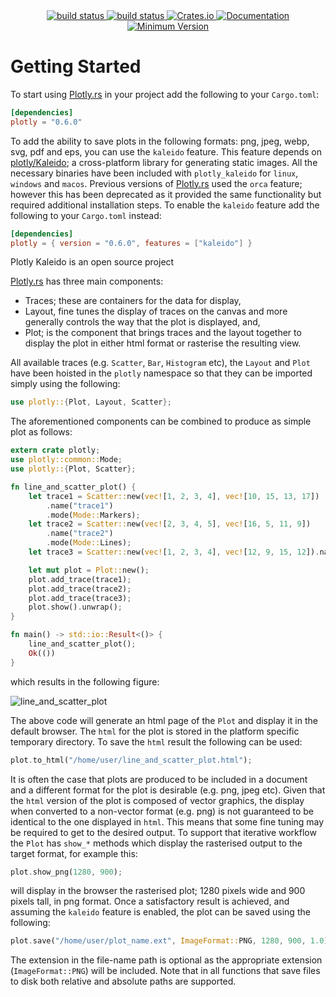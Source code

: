 <div align="center">
    <a href="https://github.com/igiagkiozis/plotly/tree/master">
        <img src="https://img.shields.io/badge/Plotly.rs-master-brightgreen" alt="build status">
    </a>
    <a href="https://github.com/igiagkiozis/plotly/actions">
        <img src="https://github.com/igiagkiozis/plotly/workflows/build/badge.svg" alt="build status">
    </a>
    <a href="https://crates.io/crates/plotly">
        <img src="https://img.shields.io/crates/v/plotly.svg" alt="Crates.io">
    </a>
	<a href="https://docs.rs/plotly">
        <img src="https://docs.rs/plotly/badge.svg" alt="Documentation">
    </a>
    <a href="">
        <img src="https://img.shields.io/badge/Minimum%20Rust%20Version-1.31-brightgreen.svg" alt="Minimum Version">
    </a>
</div>

# Getting Started

To start using [Plotly.rs](https://github.com/igiagkiozis/plotly) in your project add the following to your `Cargo.toml`:

```toml
[dependencies]
plotly = "0.6.0"
```

To add the ability to save plots in the following formats: png, jpeg, webp, svg, pdf and eps, you can use the `kaleido` feature. This feature depends on [plotly/Kaleido](https://github.com/plotly/Kaleido); a cross-platform library for generating static images. All the necessary binaries have been included with `plotly_kaleido` for `linux`, `windows` and `macos`. Previous versions of [Plotly.rs](https://github.com/igiagkiozis/plotly) used the `orca` feature; however this has been deprecated as it provided the same functionality but required additional installation steps. To enable the `kaleido` feature add the following to your `Cargo.toml` instead: 

```toml
[dependencies]
plotly = { version = "0.6.0", features = ["kaleido"] }
```

Plotly Kaleido is an open source project 


[Plotly.rs](https://github.com/igiagkiozis/plotly) has three main components: 

- Traces; these are containers for the data for display,
- Layout, fine tunes the display of traces on the canvas and more generally controls the way that the plot is displayed, and,
- Plot; is the component that brings traces and the layout together to display the plot in either html format or rasterise the resulting view.

All available traces (e.g. `Scatter`, `Bar`, `Histogram` etc), the `Layout` and `Plot` have been hoisted in the `plotly` namespace so that they can be imported simply using the following: 

```rust
use plotly::{Plot, Layout, Scatter};
```

The aforementioned components can be combined to produce as simple plot as follows: 
```rust
extern crate plotly;
use plotly::common::Mode;
use plotly::{Plot, Scatter};

fn line_and_scatter_plot() {
    let trace1 = Scatter::new(vec![1, 2, 3, 4], vec![10, 15, 13, 17])
        .name("trace1")
        .mode(Mode::Markers);
    let trace2 = Scatter::new(vec![2, 3, 4, 5], vec![16, 5, 11, 9])
        .name("trace2")
        .mode(Mode::Lines);
    let trace3 = Scatter::new(vec![1, 2, 3, 4], vec![12, 9, 15, 12]).name("trace3");

    let mut plot = Plot::new();
    plot.add_trace(trace1);
    plot.add_trace(trace2);
    plot.add_trace(trace3);
    plot.show().unwrap();
}

fn main() -> std::io::Result<()> {
    line_and_scatter_plot();
    Ok(())
}
```

which results in the following figure: 

![line_and_scatter_plot](img/line_and_scatter_plot.png)

The above code will generate an html page of the `Plot` and display it in the default browser. The `html` for the plot is stored in the platform specific temporary directory. To save the `html` result the following can be used: 

```rust
plot.to_html("/home/user/line_and_scatter_plot.html");
```

It is often the case that plots are produced to be included in a document and a different format for the plot is desirable (e.g. png, jpeg etc). Given that the `html` version of the plot is composed of vector graphics, the display when converted to a non-vector format (e.g. png) is not guaranteed to be identical to the one displayed in `html`. This means that some fine tuning may be required to get to the desired output. To support that iterative workflow the `Plot` has `show_*` methods which display the rasterised output to the target format, for example this: 

```rust
plot.show_png(1280, 900);
```

will display in the browser the rasterised plot; 1280 pixels wide and 900 pixels tall, in png format. Once a satisfactory result is achieved, and assuming the `kaleido` feature is enabled, the plot can be saved using the following: 

```rust
plot.save("/home/user/plot_name.ext", ImageFormat::PNG, 1280, 900, 1.0);
```

The extension in the file-name path is optional as the appropriate extension (`ImageFormat::PNG`) will be included. Note that in all functions that save files to disk both relative and absolute paths are supported.
